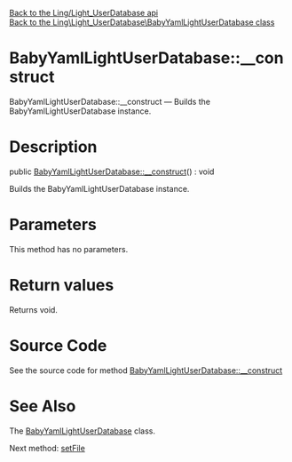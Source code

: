 [Back to the Ling/Light_UserDatabase api](https://github.com/lingtalfi/Light_UserDatabase/blob/master/doc/api/Ling/Light_UserDatabase.md)<br>
[Back to the Ling\Light_UserDatabase\BabyYamlLightUserDatabase class](https://github.com/lingtalfi/Light_UserDatabase/blob/master/doc/api/Ling/Light_UserDatabase/BabyYamlLightUserDatabase.md)


BabyYamlLightUserDatabase::__construct
================



BabyYamlLightUserDatabase::__construct — Builds the BabyYamlLightUserDatabase instance.




Description
================


public [BabyYamlLightUserDatabase::__construct](https://github.com/lingtalfi/Light_UserDatabase/blob/master/doc/api/Ling/Light_UserDatabase/BabyYamlLightUserDatabase/__construct.md)() : void




Builds the BabyYamlLightUserDatabase instance.




Parameters
================

This method has no parameters.


Return values
================

Returns void.








Source Code
===========
See the source code for method [BabyYamlLightUserDatabase::__construct](https://github.com/lingtalfi/Light_UserDatabase/blob/master/BabyYamlLightUserDatabase.php#L32-L35)


See Also
================

The [BabyYamlLightUserDatabase](https://github.com/lingtalfi/Light_UserDatabase/blob/master/doc/api/Ling/Light_UserDatabase/BabyYamlLightUserDatabase.md) class.

Next method: [setFile](https://github.com/lingtalfi/Light_UserDatabase/blob/master/doc/api/Ling/Light_UserDatabase/BabyYamlLightUserDatabase/setFile.md)<br>

